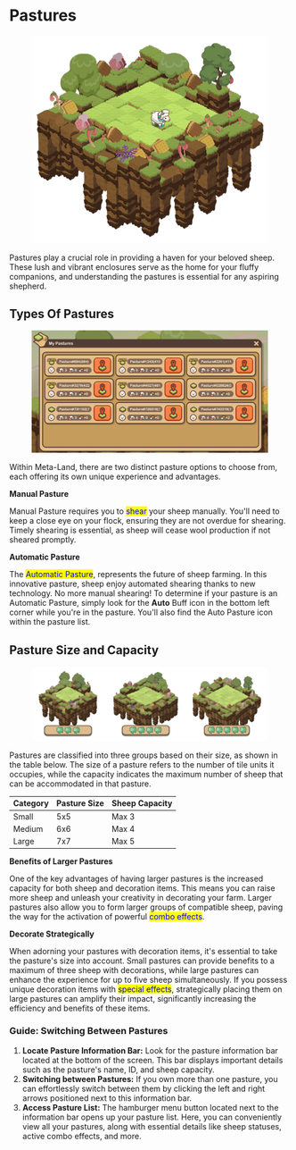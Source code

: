 # Pastures

<figure><img src="../../.gitbook/assets/pasture (1).png" alt=""><figcaption></figcaption></figure>

Pastures play a crucial role in providing a haven for your beloved sheep. These lush and vibrant enclosures serve as the home for your fluffy companions, and understanding the pastures is essential for any aspiring shepherd.

##

## Types Of Pastures

<figure><img src="../../.gitbook/assets/Untitled (42).png" alt=""><figcaption></figcaption></figure>

Within Meta-Land, there are two distinct pasture options to choose from, each offering its own unique experience and advantages.

**Manual Pasture**

Manual Pasture requires you to <mark style="color:blue;">shear</mark> your sheep manually. You'll need to keep a close eye on your flock, ensuring they are not overdue for shearing. Timely shearing is essential, as sheep will cease wool production if not sheared promptly.

**Automatic Pasture**

The <mark style="color:blue;">Automatic Pasture</mark>, represents the future of sheep farming. In this innovative pasture, sheep enjoy automated shearing thanks to new technology. No more manual shearing! To determine if your pasture is an Automatic Pasture, simply look for the **Auto** Buff icon in the bottom left corner while you're in the pasture. You'll also find the Auto Pasture icon within the pasture list.



## Pasture Size and Capacity

<figure><img src="../../.gitbook/assets/pasture capacity (1).png" alt=""><figcaption></figcaption></figure>

Pastures are classified into three groups based on their size, as shown in the table below. The size of a pasture refers to the number of tile units it occupies, while the capacity indicates the maximum number of sheep that can be accommodated in that pasture.

| Category | Pasture Size | Sheep Capacity |
| -------- | ------------ | -------------- |
| Small    | 5x5          | Max 3          |
| Medium   | 6x6          | Max 4          |
| Large    | 7x7          | Max 5          |



**Benefits of Larger Pastures**

One of the key advantages of having larger pastures is the increased capacity for both sheep and decoration items. This means you can raise more sheep and unleash your creativity in decorating your farm. Larger pastures also allow you to form larger groups of compatible sheep, paving the way for the activation of powerful <mark style="color:blue;">combo effects</mark>.



**Decorate Strategically**

When adorning your pastures with decoration items, it's essential to take the pasture's size into account. Small pastures can provide benefits to a maximum of three sheep with decorations, while large pastures can enhance the experience for up to five sheep simultaneously. If you possess unique decoration items with <mark style="color:blue;">special effects</mark>, strategically placing them on large pastures can amplify their impact, significantly increasing the efficiency and benefits of these items.



### **Guide: Switching Between Pastures**

1. **Locate Pasture Information Bar:** Look for the pasture information bar located at the bottom of the screen. This bar displays important details such as the pasture's name, ID, and sheep capacity.
2. **Switching between Pastures:** If you own more than one pasture, you can effortlessly switch between them by clicking the left and right arrows positioned next to this information bar.
3. **Access Pasture List:** The hamburger menu button located next to the information bar opens up your pasture list. Here, you can conveniently view all your pastures, along with essential details like sheep statuses, active combo effects, and more.
